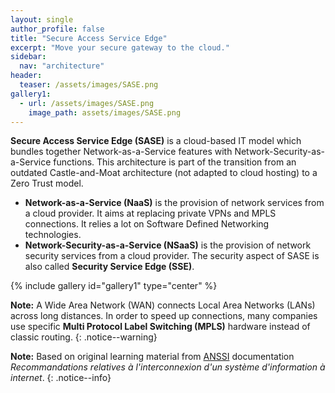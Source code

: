 ```yaml
---
layout: single
author_profile: false
title: "Secure Access Service Edge"
excerpt: "Move your secure gateway to the cloud."
sidebar:
  nav: "architecture"
header:
  teaser: /assets/images/SASE.png
gallery1:
  - url: /assets/images/SASE.png
    image_path: assets/images/SASE.png
---
```


**Secure Access Service Edge (SASE)** is a cloud-based IT model which bundles together Network-as-a-Service features with Network-Security-as-a-Service functions. This architecture is part of the transition from an outdated Castle-and-Moat architecture (not adapted to cloud hosting) to a Zero Trust model.
- **Network-as-a-Service (NaaS)** is the provision of network services from a cloud provider. It aims at replacing private VPNs and MPLS connections. It relies a lot on Software Defined Networking technologies.
- **Network-Security-as-a-Service (NSaaS)** is the provision of network security services from a cloud provider. The security aspect of SASE is also called **Security Service Edge (SSE)**.

{% include gallery id="gallery1" type="center" %}

**Note:** A Wide Area Network (WAN) connects Local Area Networks (LANs) across long distances. In order to speed up connections, many companies use specific **Multi Protocol Label Switching (MPLS)** hardware instead of classic routing.
{: .notice--warning}

**Note:** Based on original learning material from [ANSSI](https://www.ssi.gouv.fr/) documentation *Recommandations relatives à l'interconnexion d'un système d'information à internet*.
{: .notice--info}
